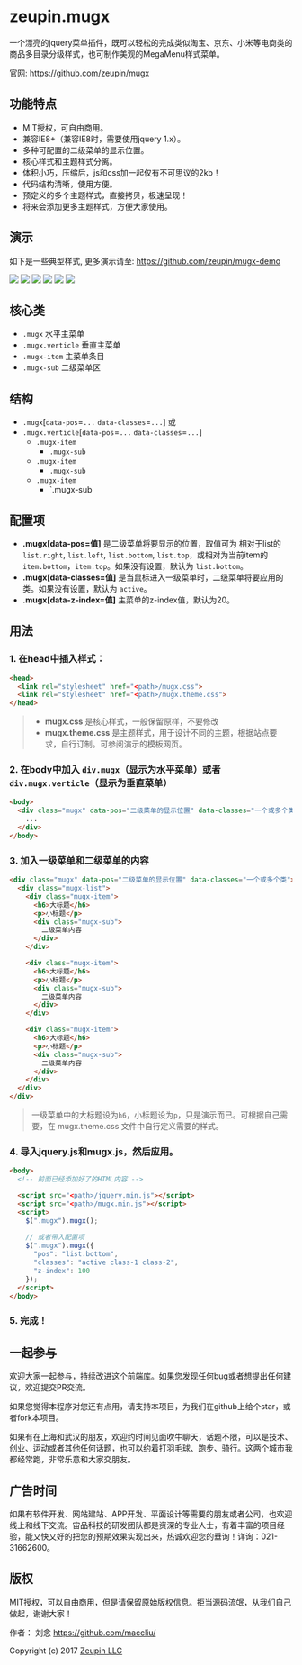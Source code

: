 # zeupin.mugx

一个漂亮的jquery菜单插件，既可以轻松的完成类似淘宝、京东、小米等电商类的商品多目录分级样式，也可制作美观的MegaMenu样式菜单。

官网: <https://github.com/zeupin/mugx>

## 功能特点

* MIT授权，可自由商用。
* 兼容IE8+（兼容IE8时，需要使用jquery 1.x）。
* 多种可配置的二级菜单的显示位置。
* 核心样式和主题样式分离。
* 体积小巧，压缩后，js和css加一起仅有不可思议的2kb！
* 代码结构清晰，使用方便。
* 预定义的多个主题样式，直接拷贝，极速呈现！
* 将来会添加更多主题样式，方便大家使用。

## 演示

如下是一些典型样式, 更多演示请至: <https://github.com/zeupin/mugx-demo>

![](assets/001.gif)
![](assets/002.gif)
![](assets/003.gif)
![](assets/004.gif)
![](assets/005.gif)
![](assets/006.gif)

## 核心类

* `.mugx` 水平主菜单
* `.mugx.verticle` 垂直主菜单
* `.mugx-item` 主菜单条目
* `.mugx-sub` 二级菜单区

## 结构

* `.mugx`[`data-pos`=`...` `data-classes`=`...`] 或
* `.mugx.verticle`[`data-pos`=`...` `data-classes`=`...`]
	* `.mugx-item`
		* `.mugx-sub`
	* `.mugx-item`
		* `.mugx-sub`
	* `.mugx-item`
		* `.mugx-sub

## 配置项

- **.mugx[data-pos=值]** 是二级菜单将要显示的位置，取值可为 相对于list的`list.right`, `list.left`, `list.bottom`, `list.top`，或相对为当前item的 `item.bottom`，`item.top`。如果没有设置，默认为 `list.bottom`。
- **.mugx[data-classes=值]** 是当鼠标进入一级菜单时，二级菜单将要应用的类。如果没有设置，默认为 `active`。
- **.mugx[data-z-index=值]** 主菜单的z-index值，默认为20。

## 用法

### 1. 在head中插入样式：

```html
<head>
  <link rel="stylesheet" href="<path>/mugx.css">
  <link rel="stylesheet" href="<path>/mugx.theme.css">
</head>
```

> - **mugx.css** 是核心样式，一般保留原样，不要修改
> - **mugx.theme.css** 是主题样式，用于设计不同的主题，根据站点要求，自行订制。可参阅演示的模板网页。

### 2. 在body中加入 `div.mugx`（显示为水平菜单）或者`div.mugx.verticle`（显示为垂直菜单）

```html
<body>
  <div class="mugx" data-pos="二级菜单的显示位置" data-classes="一个或多个类">
    ...
  </div>
</body>
```

### 3. 加入一级菜单和二级菜单的内容

```html
<div class="mugx" data-pos="二级菜单的显示位置" data-classes="一个或多个类">
  <div class="mugx-list">
    <div class="mugx-item">
      <h6>大标题</h6>
      <p>小标题</p>
      <div class="mugx-sub">
        二级菜单内容
      </div>
    </div>

    <div class="mugx-item">
      <h6>大标题</h6>
      <p>小标题</p>
      <div class="mugx-sub">
        二级菜单内容
      </div>
    </div>

    <div class="mugx-item">
      <h6>大标题</h6>
      <p>小标题</p>
      <div class="mugx-sub">
        二级菜单内容
      </div>
    </div>
  </div>
</div>
```

> 一级菜单中的大标题设为`h6`，小标题设为`p`，只是演示而已。可根据自己需要，在 mugx.theme.css 文件中自行定义需要的样式。

### 4. 导入jquery.js和mugx.js，然后应用。

```html
<body>
  <!-- 前面已经添加好了的HTML内容 -->

  <script src="<path>/jquery.min.js"></script>
  <script src="<path>/mugx.min.js"></script>
  <script>
    $(".mugx").mugx();
    
    // 或者带入配置项
    $(".mugx").mugx({
      "pos": "list.bottom",
      "classes": "active class-1 class-2",
      "z-index": 100
    });
  </script>
</body>
```

### 5. 完成！

## 一起参与

欢迎大家一起参与，持续改进这个前端库。如果您发现任何bug或者想提出任何建议，欢迎提交PR交流。

如果您觉得本程序对您还有点用，请支持本项目，为我们在github上给个star，或者fork本项目。

如果有在上海和武汉的朋友，欢迎约时间见面吹牛聊天，话题不限，可以是技术、创业、运动或者其他任何话题，也可以约着打羽毛球、跑步、骑行。这两个城市我都经常跑，非常乐意和大家交朋友。

## 广告时间

如果有软件开发、网站建站、APP开发、平面设计等需要的朋友或者公司，也欢迎线上和线下交流。宙品科技的研发团队都是资深的专业人士，有着丰富的项目经验，能又快又好的把您的预期效果实现出来，热诚欢迎您的垂询！详询：021-31662600。

## 版权

MIT授权，可以自由商用，但是请保留原始版权信息。拒当源码流氓，从我们自己做起，谢谢大家！

作者： 刘念 <https://github.com/maccliu/>

Copyright (c) 2017 [Zeupin LLC](http://zeupin.com)